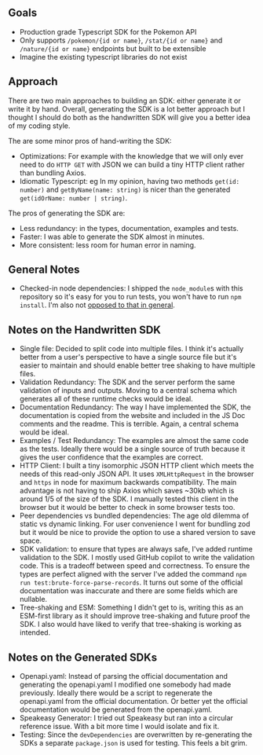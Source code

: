 ## Goals

- Production grade Typescript SDK for the Pokemon API
- Only supports `/pokemon/{id or name}`, `/stat/{id or name}` and `/nature/{id or name}` endpoints but built to be extensible
- Imagine the existing typescript libraries do not exist

## Approach

There are two main approaches to building an SDK: either generate it or write it by hand. Overall, generating the SDK is a lot better approach but I thought I should do both as the handwritten SDK will give you a better idea of my coding style.

The are some minor pros of hand-writing the SDK:

- Optimizations: For example with the knowledge that we will only ever need to do `HTTP GET` with JSON we can build a tiny HTTP client rather than bundling Axios.
- Idiomatic Typescript: eg In my opinion, having two methods `get(id: number)` and `getByName(name: string)` is nicer than the generated `get(idOrName: number | string)`.

The pros of generating the SDK are:

- Less redundancy: in the types, documentation, examples and tests.
- Faster: I was able to generate the SDK almost in minutes.
- More consistent: less room for human error in naming.

## General Notes

- Checked-in node dependencies: I shipped the `node_module`s with this repository so it's easy for you to run tests, you won't have to run `npm install`. I'm also not [opposed to that in general](https://www.jackfranklin.co.uk/blog/check-in-your-node-dependencies/).

## Notes on the Handwritten SDK

- Single file: Decided to split code into multiple files. I think it's actually better from a user's perspective to have a single source file but it's easier to maintain and should enable better tree shaking to have multiple files.
- Validation Redundancy: The SDK and the server perform the same validation of inputs and outputs. Moving to a central schema which generates all of these runtime checks would be ideal.
- Documentation Redundancy: The way I have implemented the SDK, the documentation is copied from the website and included in the JS Doc comments and the readme. This is terrible. Again, a central schema would be ideal.
- Examples / Test Redundancy: The examples are almost the same code as the tests. Ideally there would be a single source of truth because it gives the user confidence that the examples are correct.
- HTTP Client: I built a tiny isomorphic JSON HTTP client which meets the needs of this read-only JSON API. It uses `XMLHttpRequest` in the browser and `https` in node for maximum backwards compatibility. The main advantage is not having to ship Axios which saves ~30kb which is around 1/5 of the size of the SDK. I manually tested this client in the browser but it would be better to check in some browser tests too.
- Peer dependencies vs bundled dependencies: The age old dilemma of static vs dynamic linking. For user convenience I went for bundling zod but it would be nice to provide the option to use a shared version to save space.
- SDK validation: to ensure that types are always safe, I've added runtime validation to the SDK. I mostly used GitHub copilot to write the validation code. This is a tradeoff between speed and correctness. To ensure the types are perfect aligned with the server I've added the command `npm run test:brute-force-parse-records`. It turns out some of the official documentation was inaccurate and there are some fields which are nullable.
- Tree-shaking and ESM: Something I didn't get to is, writing this as an ESM-first library as it should improve tree-shaking and future proof the SDK. I also would have liked to verify that tree-shaking is working as intended.

## Notes on the Generated SDKs

- Openapi.yaml: Instead of parsing the official documentation and generating the openapi.yaml I modified one somebody had made previously. Ideally there would be a script to regenerate the openapi.yaml from the official documentation. Or better yet the official documentation would be generated from the openapi.yaml.
- Speakeasy Generator: I tried out Speakeasy but ran into a circular reference issue. With a bit more time I would isolate and fix it.
- Testing: Since the `devDependencies` are overwritten by re-generating the SDKs a separate `package.json` is used for testing. This feels a bit grim.
